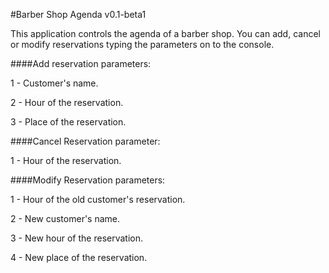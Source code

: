 #Barber Shop Agenda v0.1-beta1

This application controls the agenda of a barber shop. You can add, cancel or modify reservations typing the parameters on
to the console.

####Add reservation parameters:

1 - Customer's name.

2 - Hour of the reservation.

3 - Place of the reservation.

####Cancel Reservation parameter:

1 - Hour of the reservation.

####Modify Reservation parameters:

1 - Hour of the old customer's reservation.

2 - New customer's name.

3 - New hour of the reservation.

4 - New place of the reservation.